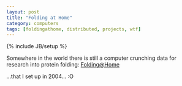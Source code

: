 ```yaml
---
layout: post
title: "Folding at Home"
category: computers
tags: [foldingathome, distributed, projects, wtf]
---
```

{% include JB/setup %}

Somewhere in the world there is still a computer crunching data for research into protein folding: [Folding@Home](http://folding.stanford.edu/)

...that I set up in 2004... :O
